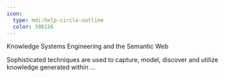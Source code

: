 ```yaml
---
icon:
  type: mdi:help-circle-outline
  color: 398126
---
```


Knowledge Systems Engineering and the Semantic Web

Sophisticated techniques are used to capture, model, discover and utilize knowledge generated within ... 
